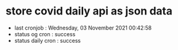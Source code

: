 # store covid daily api as json data

- last cronjob : Wednesday, 03 November 2021 00:42:58
- status og cron : success
- status daily cron : success
      
      